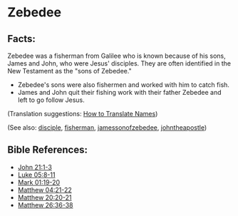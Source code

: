 # Zebedee #

## Facts: ##

Zebedee was a fisherman from Galilee who is known because of his sons, James and John, who were Jesus' disciples. They are often identified in the New Testament as the "sons of Zebedee."

* Zebedee's sons were also fishermen and worked with him to catch fish.
* James and John quit their fishing work with their father Zebedee and left to go follow Jesus.

(Translation suggestions: [How to Translate Names](https://git.door43.org/Door43/en-ta-translate-vol1/src/master/content/translate_names.md))

(See also: [disciple](../kt/disciple.md), [fisherman](../other/fisherman.md), [jamessonofzebedee](../other/jamessonofzebedee.md), [johntheapostle](../other/johntheapostle.md))

## Bible References: ##

* [John 21:1-3](https://door43.org/en/bible/notes/jhn/21/01)
* [Luke 05:8-11](https://door43.org/en/bible/notes/luk/05/08)
* [Mark 01:19-20](https://door43.org/en/bible/notes/mrk/01/19)
* [Matthew 04:21-22](https://door43.org/en/bible/notes/mat/04/21)
* [Matthew 20:20-21](https://door43.org/en/bible/notes/mat/20/20)
* [Matthew 26:36-38](https://door43.org/en/bible/notes/mat/26/36)

